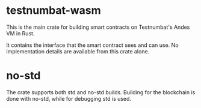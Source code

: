 # testnumbat-wasm

This is the main crate for building smart contracts on Testnumbat's Andes VM in Rust.

It contains the interface that the smart contract sees and can use. No implementation details are available from this crate alone.

# no-std

The crate supports both std and no-std builds. Building for the blockchain is done with no-std, while for debugging std is used.
